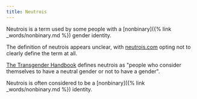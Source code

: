 ```yaml
---
title: Neutrois
---
```


Neutrois is a term used by some people with a [nonbinary]({% link _words/nonbinary.md %}) gender identity.

The definition of neutrois appears unclear, with [neutrois.com](http://neutrois.com/what-is-neutrois/) opting not to clearly define the term at all.

[The Transgender Handbook](https://books.google.co.uk/books?id=ty3fAQAACAAJ) defines neutrois as "people who consider themselves to have a neutral gender or not to have a gender".

Neutrois is often considered to be a [nonbinary]({% link _words/nonbinary.md %}) identity.